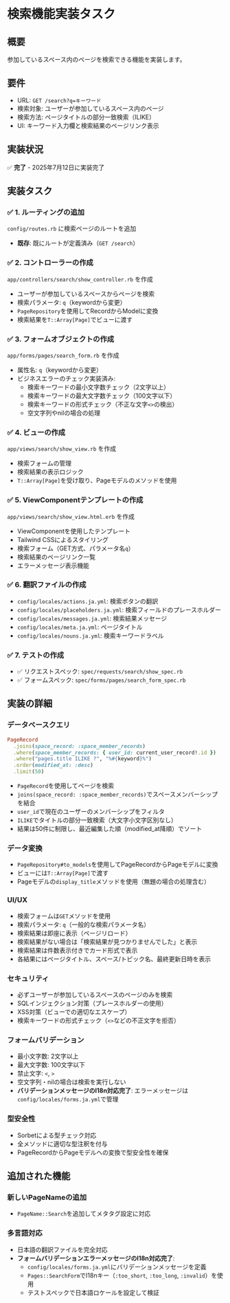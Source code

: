 # 検索機能実装タスク

## 概要

参加しているスペース内のページを検索できる機能を実装します。

## 要件

- URL: `GET /search?q=キーワード`
- 検索対象: ユーザーが参加しているスペース内のページ
- 検索方法: ページタイトルの部分一致検索（ILIKE）
- UI: キーワード入力欄と検索結果のページリンク表示

## 実装状況

✅ **完了** - 2025年7月12日に実装完了

## 実装タスク

### ✅ 1. ルーティングの追加

`config/routes.rb` に検索ページのルートを追加
- **既存**: 既にルートが定義済み（`GET /search`）

### ✅ 2. コントローラーの作成

`app/controllers/search/show_controller.rb` を作成
- ユーザーが参加しているスペースからページを検索
- 検索パラメータ: `q`（keywordから変更）
- `PageRepository`を使用してRecordからModelに変換
- 検索結果を`T::Array[Page]`でビューに渡す

### ✅ 3. フォームオブジェクトの作成

`app/forms/pages/search_form.rb` を作成
- 属性名: `q`（keywordから変更）
- ビジネスエラーのチェック実装済み:
  - 検索キーワードの最小文字数チェック（2文字以上）
  - 検索キーワードの最大文字数チェック（100文字以下）
  - 検索キーワードの形式チェック（不正な文字`<>`の検出）
  - 空文字列やnilの場合の処理

### ✅ 4. ビューの作成

`app/views/search/show_view.rb` を作成
- 検索フォームの管理
- 検索結果の表示ロジック
- `T::Array[Page]`を受け取り、Pageモデルのメソッドを使用

### ✅ 5. ViewComponentテンプレートの作成

`app/views/search/show_view.html.erb` を作成
- ViewComponentを使用したテンプレート
- Tailwind CSSによるスタイリング
- 検索フォーム（GET方式、パラメータ名`q`）
- 検索結果のページリンク一覧
- エラーメッセージ表示機能

### ✅ 6. 翻訳ファイルの作成

- `config/locales/actions.ja.yml`: 検索ボタンの翻訳
- `config/locales/placeholders.ja.yml`: 検索フィールドのプレースホルダー
- `config/locales/messages.ja.yml`: 検索結果メッセージ
- `config/locales/meta.ja.yml`: ページタイトル
- `config/locales/nouns.ja.yml`: 検索キーワードラベル

### ✅ 7. テストの作成

- ✅ リクエストスペック: `spec/requests/search/show_spec.rb`
- ✅ フォームスペック: `spec/forms/pages/search_form_spec.rb`

## 実装の詳細

### データベースクエリ

```ruby
PageRecord
  .joins(space_record: :space_member_records)
  .where(space_member_records: { user_id: current_user_record!.id })
  .where("pages.title ILIKE ?", "%#{keyword}%")
  .order(modified_at: :desc)
  .limit(50)
```

- `PageRecord`を使用してページを検索
- `joins(space_record: :space_member_records)`でスペースメンバーシップを結合
- `user_id`で現在のユーザーのメンバーシップをフィルタ
- `ILIKE`でタイトルの部分一致検索（大文字小文字区別なし）
- 結果は50件に制限し、最近編集した順（modified_at降順）でソート

### データ変換

- `PageRepository#to_models`を使用してPageRecordからPageモデルに変換
- ビューには`T::Array[Page]`で渡す
- Pageモデルの`display_title`メソッドを使用（無題の場合の処理含む）

### UI/UX

- 検索フォームは`GET`メソッドを使用
- 検索パラメータ: `q`（一般的な検索パラメータ名）
- 検索結果は即座に表示（ページリロード）
- 検索結果がない場合は「検索結果が見つかりませんでした」と表示
- 検索結果は件数表示付きでカード形式で表示
- 各結果にはページタイトル、スペース/トピック名、最終更新日時を表示

### セキュリティ

- 必ずユーザーが参加しているスペースのページのみを検索
- SQLインジェクション対策（プレースホルダーの使用）
- XSS対策（ビューでの適切なエスケープ）
- 検索キーワードの形式チェック（`<>`などの不正文字を拒否）

### フォームバリデーション

- 最小文字数: 2文字以上
- 最大文字数: 100文字以下
- 禁止文字: `<`, `>`
- 空文字列・nilの場合は検索を実行しない
- **バリデーションメッセージのI18n対応完了**: エラーメッセージは`config/locales/forms.ja.yml`で管理

### 型安全性

- Sorbetによる型チェック対応
- 全メソッドに適切な型注釈を付与
- PageRecordからPageモデルへの変換で型安全性を確保

## 追加された機能

### 新しいPageNameの追加

- `PageName::Search`を追加してメタタグ設定に対応

### 多言語対応

- 日本語の翻訳ファイルを完全対応
- **フォームバリデーションエラーメッセージのI18n対応完了**:
  - `config/locales/forms.ja.yml`にバリデーションメッセージを定義
  - `Pages::SearchForm`でI18nキー（`:too_short`, `:too_long`, `:invalid`）を使用
  - テストスペックで日本語ロケールを設定して検証
